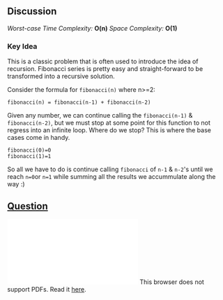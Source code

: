 ## Discussion

*Worst-case Time Complexity:* **O(n)**
*Space Complexity:* **O(1)**

### Key Idea
This is a classic problem that is often used to introduce the idea of recursion. Fibonacci series is pretty easy and straight-forward to be transformed into a recursive solution.

Consider the formula for `fibonacci(n)` where n>=2:

`fibonacci(n) = fibonacci(n-1) + fibonacci(n-2)`

 Given any number, we can continue calling the `fibonacci(n-1)` & `fibonacci(n-2)`, but we must stop at some point for this function to not regress into an infinite loop. Where do we stop? This is where the base cases come in handy.

```
fibonacci(0)=0
fibonacci(1)=1
```
So all we have to do is continue calling `fibonacci` of `n-1` & `n-2`'s until we reach `n=0`or `n=1` while summing all the results we accummulate along the way :) 

## [Question](Question.pdf)


<object data="Question.pdf" type="application/pdf" width="700px" height="700px">    
    <embed src="Question.pdf">
        This browser does not support PDFs. Read it <a href="Question.pdf">here</a>.</p>
    </embed>
</object>
